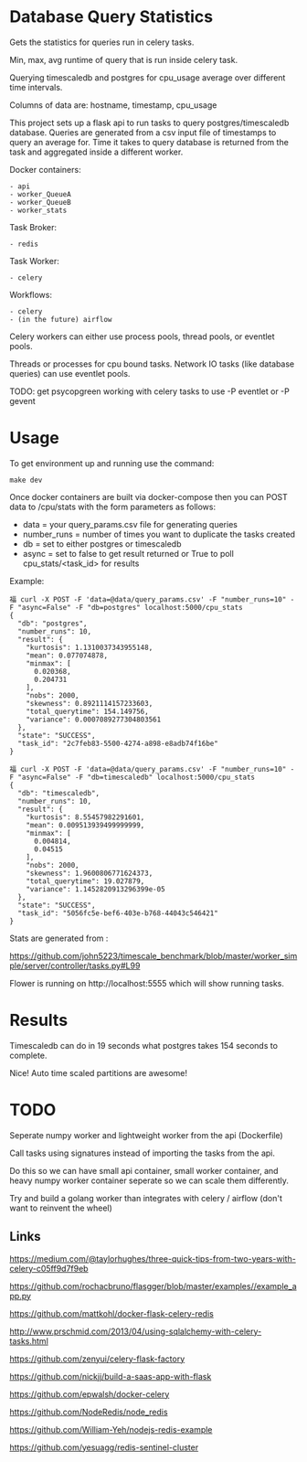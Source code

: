 
Database Query Statistics
================================

Gets the statistics for queries run in celery tasks.

Min, max, avg runtime of query that is run inside celery task.

Querying timescaledb and postgres for cpu_usage average over different time intervals.

Columns of data are: hostname, timestamp, cpu_usage

This project sets up a flask api to run tasks to query postgres/timescaledb database. Queries are generated from a csv input file of timestamps to query an average for. Time it takes to query database is returned from the task and aggregated inside a different worker.

Docker containers:

	- api
	- worker_QueueA
	- worker_QueueB
	- worker_stats

Task Broker:

	- redis

Task Worker:

	- celery

Workflows:

	- celery
	- (in the future) airflow


Celery workers can either use process pools, thread pools, or eventlet pools.

Threads or processes for cpu bound tasks.
Network IO tasks (like database queries) can use eventlet pools.

TODO: get psycopgreen working with celery tasks to use -P eventlet or -P gevent


Usage
=========

To get environment up and running use the command:

	make dev

Once docker containers are built via docker-compose then you can
POST data to /cpu/stats with the form parameters as follows:

- data = your query_params.csv file for generating queries
- number_runs = number of times you want to duplicate the tasks created
- db = set to either postgres or timescaledb
- async = set to false to get result returned or True to poll cpu_stats/<task_id> for results


Example:

	福 curl -X POST -F 'data=@data/query_params.csv' -F "number_runs=10" -F "async=False" -F "db=postgres" localhost:5000/cpu_stats
	{
	  "db": "postgres",
	  "number_runs": 10,
	  "result": {
	    "kurtosis": 1.1310037343955148,
	    "mean": 0.077074878,
	    "minmax": [
	      0.020368,
	      0.204731
	    ],
	    "nobs": 2000,
	    "skewness": 0.8921114157233603,
	    "total_querytime": 154.149756,
	    "variance": 0.0007089277304803561
	  },
	  "state": "SUCCESS",
	  "task_id": "2c7feb83-5500-4274-a898-e8adb74f16be"
	}

	福 curl -X POST -F 'data=@data/query_params.csv' -F "number_runs=10" -F "async=False" -F "db=timescaledb" localhost:5000/cpu_stats
	{
	  "db": "timescaledb",
	  "number_runs": 10,
	  "result": {
	    "kurtosis": 8.55457982291601,
	    "mean": 0.009513939499999999,
	    "minmax": [
	      0.004814,
	      0.04515
	    ],
	    "nobs": 2000,
	    "skewness": 1.9600806771624373,
	    "total_querytime": 19.027879,
	    "variance": 1.1452820913296399e-05
	  },
	  "state": "SUCCESS",
	  "task_id": "5056fc5e-bef6-403e-b768-44043c546421"
	}


Stats are generated from :

https://github.com/john5223/timescale_benchmark/blob/master/worker_simple/server/controller/tasks.py#L99

Flower is running on http://localhost:5555 which will show running tasks.


Results
========

Timescaledb can do in 19 seconds what postgres takes 154 seconds to complete.

Nice! Auto time scaled partitions are awesome!



TODO
=====

Seperate numpy worker and lightweight worker from the api (Dockerfile)

Call tasks using signatures instead of importing the tasks from the api.

Do this so we can have small api container, small worker container, and heavy numpy worker container seperate so we can scale them differently.

Try and build a golang worker than integrates with celery / airflow (don't want to reinvent the wheel)


## Links

https://medium.com/@taylorhughes/three-quick-tips-from-two-years-with-celery-c05ff9d7f9eb

https://github.com/rochacbruno/flasgger/blob/master/examples//example_app.py

https://github.com/mattkohl/docker-flask-celery-redis

http://www.prschmid.com/2013/04/using-sqlalchemy-with-celery-tasks.html

https://github.com/zenyui/celery-flask-factory

https://github.com/nickjj/build-a-saas-app-with-flask

https://github.com/epwalsh/docker-celery

https://github.com/NodeRedis/node_redis

https://github.com/William-Yeh/nodejs-redis-example

https://github.com/yesuagg/redis-sentinel-cluster
